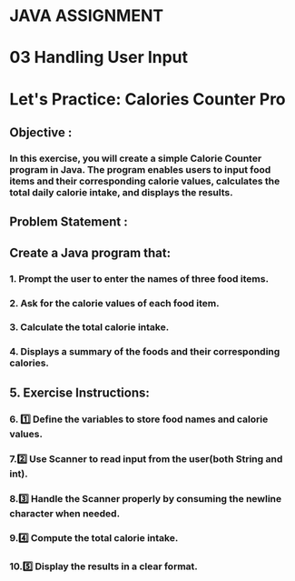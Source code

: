 # <p>JAVA ASSIGNMENT<p>
# <p>03 Handling User Input<p>
# <p>Let's Practice: Calories Counter Pro<p>
## <P>**Objective :**<p>
### <p>In this exercise, you will create a simple Calorie Counter program in Java. The program enables users to input food items and their corresponding calorie values, calculates the total daily calorie intake, and displays the results.<p>
## <p>**Problem Statement :**<P>
## <p>Create a Java program that:<p>
### <p>1. **Prompt the user** to enter the names of three food items.<p>
### <p>2. **Ask for the calorie values** of each food item.<p>
### <p>3. **Calculate the total calorie intake.**<p>
### <p>4. **Displays** a summary of the foods and their corresponding calories.<p>
## <p>5. Exercise Instructions:<p>
### <p>6. 1️⃣ **Define the variables** to store food names and calorie values.<p>
### <p>7.2️⃣ **Use** Scanner **to read input from the user**(both String and int).<p>
### <p>8.3️⃣ **Handle the** Scanner **properly** by consuming the newline character when needed.<p>
### <p>9.4️⃣ **Compute the total calorie intake.**<P>
### <P>10.5️⃣ **Display the results in a clear format.**<P>

